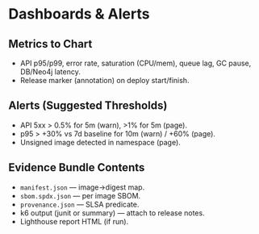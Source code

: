 # Dashboards & Alerts

## Metrics to Chart

- API p95/p99, error rate, saturation (CPU/mem), queue lag, GC pause, DB/Neo4j latency.
- Release marker (annotation) on deploy start/finish.

## Alerts (Suggested Thresholds)

- API 5xx > 0.5% for 5m (warn), >1% for 5m (page).
- p95 > +30% vs 7d baseline for 10m (warn) / +60% (page).
- Unsigned image detected in namespace (page).

## Evidence Bundle Contents

- `manifest.json` — image→digest map.
- `sbom.spdx.json` — per image SBOM.
- `provenance.json` — SLSA predicate.
- k6 output (junit or summary) — attach to release notes.
- Lighthouse report HTML (if run).
